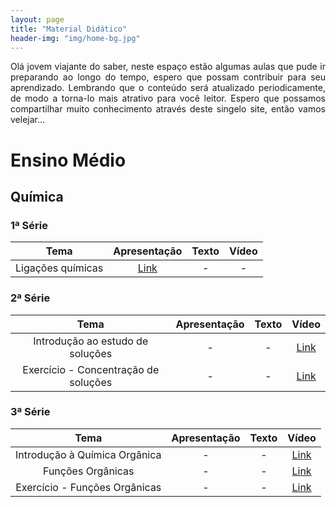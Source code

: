 ```yaml
---
layout: page
title: "Material Didático"
header-img: "img/home-bg.jpg"
---
```


<div style="text-align: justify"> Olá jovem viajante do saber, neste espaço estão algumas aulas que pude ir preparando ao longo do tempo, espero que possam contribuir para seu aprendizado. Lembrando que o conteúdo será atualizado periodicamente, de modo a torna-lo mais atrativo para você leitor. Espero que possamos compartilhar muito conhecimento através deste singelo site, então vamos velejar... </div>

# Ensino Médio
## Química
### 1ª Série
Tema|Apresentação|Texto|Vídeo
:----:|:----:|:----:|:----:
Ligações químicas | [Link](https://drive.google.com/file/d/1JiECPLonayqr6rzlB82NL2fLwak6zSkm/view?usp=sharing) | - | -

### 2ª Série

 Tema |   Apresentação|Texto|Vídeo
:----:|:----:|:----:|:----:
Introdução ao estudo de soluções |- | - | [Link](https://youtu.be/vMhdA_d_5_U)
Exercício - Concentração de soluções | - | - |[Link](https://youtu.be/ZdU1r1Oy2TE)

### 3ª Série

Tema | Apresentação|Texto|Vídeo
:----:|:----:|:----:|:----:
Introdução à Química Orgânica | - | - | [Link](https://www.youtube.com/watch?v=u0TRjmN5itE&t=5s)
Funções Orgânicas |- | - | [Link](https://youtu.be/g2QUJJqcPyQ)
Exercício - Funções Orgânicas | - | - | [Link](https://youtu.be/8l48-dUrPhE)